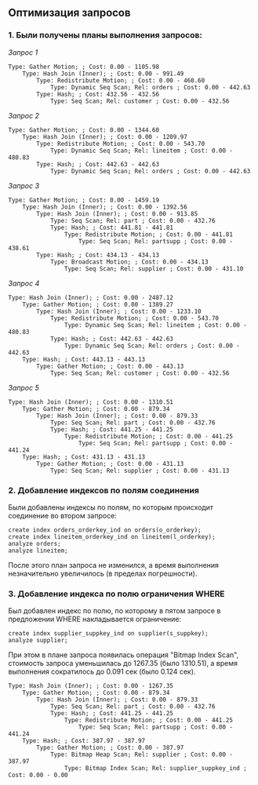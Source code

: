## Оптимизация запросов ##
   
### 1. Были получены планы выполнения запросов: ###   
*Запрос 1*   
```   
Type: Gather Motion; ; Cost: 0.00 - 1105.98
	Type: Hash Join (Inner); ; Cost: 0.00 - 991.49
		Type: Redistribute Motion; ; Cost: 0.00 - 460.60
			Type: Dynamic Seq Scan; Rel: orders ; Cost: 0.00 - 442.63
		Type: Hash; ; Cost: 432.56 - 432.56
			Type: Seq Scan; Rel: customer ; Cost: 0.00 - 432.56
```
*Запрос 2*   
```
Type: Gather Motion; ; Cost: 0.00 - 1344.60
	Type: Hash Join (Inner); ; Cost: 0.00 - 1209.97
		Type: Redistribute Motion; ; Cost: 0.00 - 543.70
			Type: Dynamic Seq Scan; Rel: lineitem ; Cost: 0.00 - 480.83
		Type: Hash; ; Cost: 442.63 - 442.63
			Type: Dynamic Seq Scan; Rel: orders ; Cost: 0.00 - 442.63
```
*Запрос 3*   
```
Type: Gather Motion; ; Cost: 0.00 - 1459.19
	Type: Hash Join (Inner); ; Cost: 0.00 - 1392.56
		Type: Hash Join (Inner); ; Cost: 0.00 - 913.85
			Type: Seq Scan; Rel: part ; Cost: 0.00 - 432.76
			Type: Hash; ; Cost: 441.81 - 441.81
				Type: Redistribute Motion; ; Cost: 0.00 - 441.81
					Type: Seq Scan; Rel: partsupp ; Cost: 0.00 - 438.61
		Type: Hash; ; Cost: 434.13 - 434.13
			Type: Broadcast Motion; ; Cost: 0.00 - 434.13
				Type: Seq Scan; Rel: supplier ; Cost: 0.00 - 431.10
```
*Запрос 4*   
```
Type: Hash Join (Inner); ; Cost: 0.00 - 2487.12
	Type: Gather Motion; ; Cost: 0.00 - 1389.27
		Type: Hash Join (Inner); ; Cost: 0.00 - 1233.10
			Type: Redistribute Motion; ; Cost: 0.00 - 543.70
				Type: Dynamic Seq Scan; Rel: lineitem ; Cost: 0.00 - 480.83
			Type: Hash; ; Cost: 442.63 - 442.63
				Type: Dynamic Seq Scan; Rel: orders ; Cost: 0.00 - 442.63
	Type: Hash; ; Cost: 443.13 - 443.13
		Type: Gather Motion; ; Cost: 0.00 - 443.13
			Type: Seq Scan; Rel: customer ; Cost: 0.00 - 432.56
```
*Запрос 5*   
```
Type: Hash Join (Inner); ; Cost: 0.00 - 1310.51
	Type: Gather Motion; ; Cost: 0.00 - 879.34
		Type: Hash Join (Inner); ; Cost: 0.00 - 879.33
			Type: Seq Scan; Rel: part ; Cost: 0.00 - 432.76
			Type: Hash; ; Cost: 441.25 - 441.25
				Type: Redistribute Motion; ; Cost: 0.00 - 441.25
					Type: Seq Scan; Rel: partsupp ; Cost: 0.00 - 441.24
	Type: Hash; ; Cost: 431.13 - 431.13
		Type: Gather Motion; ; Cost: 0.00 - 431.13
			Type: Seq Scan; Rel: supplier ; Cost: 0.00 - 431.13
```
   
### 2. Добавление индексов по полям соединения ###   

Были добавлены индексы по полям, по которым происходит соединение во втором запросе:   
```
create index orders_orderkey_ind on orders(o_orderkey);
create index lineitem_orderkey_ind on lineitem(l_orderkey);
analyze orders;
analyze lineitem;
```
После этого план запроса не изменился, а время выполнения незначительно увеличилось (в пределах погрешности).   
   
### 3. Добавление индекса по полю ограничения WHERE ###   

Был добавлен индекс по полю, по которому в пятом запросе в предложении WHERE накладывается ограничение:    
```
create index supplier_suppkey_ind on supplier(s_suppkey);
analyze supplier;
```
При этом в плане запроса появилась операция "Bitmap Index Scan", стоимость запроса уменьшилась до 1267.35 (было 1310.51), а время выполнения сократилось до 0.091 сек (было 0.124 сек).
```
Type: Hash Join (Inner); ; Cost: 0.00 - 1267.35
	Type: Gather Motion; ; Cost: 0.00 - 879.34
		Type: Hash Join (Inner); ; Cost: 0.00 - 879.33
			Type: Seq Scan; Rel: part ; Cost: 0.00 - 432.76
			Type: Hash; ; Cost: 441.25 - 441.25
				Type: Redistribute Motion; ; Cost: 0.00 - 441.25
					Type: Seq Scan; Rel: partsupp ; Cost: 0.00 - 441.24
	Type: Hash; ; Cost: 387.97 - 387.97
		Type: Gather Motion; ; Cost: 0.00 - 387.97
			Type: Bitmap Heap Scan; Rel: supplier ; Cost: 0.00 - 387.97
				Type: Bitmap Index Scan; Rel: supplier_suppkey_ind ; Cost: 0.00 - 0.00
```    

